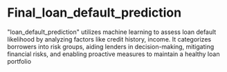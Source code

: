 # Final_loan_default_prediction
"loan_default_prediction" utilizes machine learning to assess loan default likelihood by analyzing factors like credit history, income. It categorizes borrowers into risk groups, aiding lenders in decision-making, mitigating financial risks, and enabling proactive measures to maintain a healthy loan portfolio
